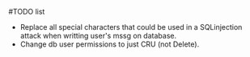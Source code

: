 #TODO list
- Replace all special characters that could be used in a SQLinjection attack when writting user's mssg on database.
- Change db user permissions to just CRU (not Delete).
